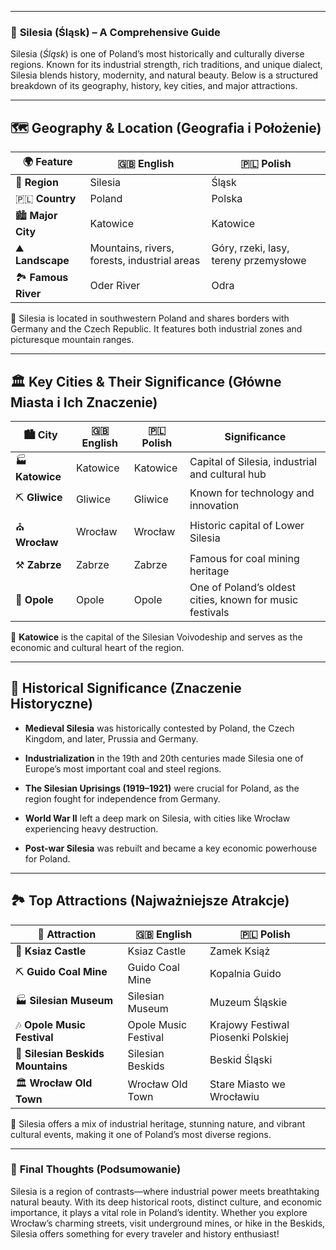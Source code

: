 
---
### 📌 **Silesia (Śląsk) – A Comprehensive Guide**

Silesia (_Śląsk_) is one of Poland’s most historically and culturally diverse regions. Known for its industrial strength, rich traditions, and unique dialect, Silesia blends history, modernity, and natural beauty. Below is a structured breakdown of its geography, history, key cities, and major attractions.

---

## 🗺️ **Geography & Location (Geografia i Położenie)**

|🌍 Feature|🇬🇧 English|🇵🇱 Polish|
|---|---|---|
|📍 **Region**|Silesia|Śląsk|
|🇵🇱 **Country**|Poland|Polska|
|🏙️ **Major City**|Katowice|Katowice|
|⛰️ **Landscape**|Mountains, rivers, forests, industrial areas|Góry, rzeki, lasy, tereny przemysłowe|
|🏞️ **Famous River**|Oder River|Odra|

📌 Silesia is located in southwestern Poland and shares borders with Germany and the Czech Republic. It features both industrial zones and picturesque mountain ranges.

---

## 🏛️ **Key Cities & Their Significance (Główne Miasta i Ich Znaczenie)**

|🏙️ City|🇬🇧 English|🇵🇱 Polish|Significance|
|---|---|---|---|
|🏭 **Katowice**|Katowice|Katowice|Capital of Silesia, industrial and cultural hub|
|⛏️ **Gliwice**|Gliwice|Gliwice|Known for technology and innovation|
|⛪ **Wrocław**|Wrocław|Wrocław|Historic capital of Lower Silesia|
|⚒️ **Zabrze**|Zabrze|Zabrze|Famous for coal mining heritage|
|🏰 **Opole**|Opole|Opole|One of Poland’s oldest cities, known for music festivals|

📌 **Katowice** is the capital of the Silesian Voivodeship and serves as the economic and cultural heart of the region.

---

## 🏰 **Historical Significance (Znaczenie Historyczne)**

- **Medieval Silesia** was historically contested by Poland, the Czech Kingdom, and later, Prussia and Germany.
    
- **Industrialization** in the 19th and 20th centuries made Silesia one of Europe’s most important coal and steel regions.
    
- **The Silesian Uprisings (1919–1921)** were crucial for Poland, as the region fought for independence from Germany.
    
- **World War II** left a deep mark on Silesia, with cities like Wrocław experiencing heavy destruction.
    
- **Post-war Silesia** was rebuilt and became a key economic powerhouse for Poland.
    

---

## 🏞️ **Top Attractions (Najważniejsze Atrakcje)**

|📌 Attraction|🇬🇧 English|🇵🇱 Polish|
|---|---|---|
|🏰 **Ksiaz Castle**|Ksiaz Castle|Zamek Książ|
|⛏️ **Guido Coal Mine**|Guido Coal Mine|Kopalnia Guido|
|🏭 **Silesian Museum**|Silesian Museum|Muzeum Śląskie|
|🎶 **Opole Music Festival**|Opole Music Festival|Krajowy Festiwal Piosenki Polskiej|
|🌲 **Silesian Beskids Mountains**|Silesian Beskids|Beskid Śląski|
|🏛️ **Wrocław Old Town**|Wrocław Old Town|Stare Miasto we Wrocławiu|

📌 Silesia offers a mix of industrial heritage, stunning nature, and vibrant cultural events, making it one of Poland’s most diverse regions.

---

### 🎯 **Final Thoughts (Podsumowanie)**

Silesia is a region of contrasts—where industrial power meets breathtaking natural beauty. With its deep historical roots, distinct culture, and economic importance, it plays a vital role in Poland’s identity. Whether you explore Wrocław’s charming streets, visit underground mines, or hike in the Beskids, Silesia offers something for every traveler and history enthusiast!